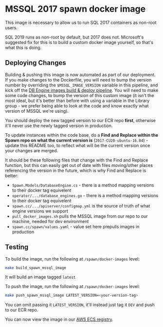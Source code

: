 # MSSQL 2017 spawn docker image

This image is necessary to allow us to run SQL 2017 containers as non-root users.

SQL 2019 runs as non-root by default, but 2017 does not. Microsoft's suggested fix for this is to build a custom docker image yourself, so that's what this is doing.

## Deploying Changes

Building & pushing this image is now automated as part of our deployment. If you make changes to the Dockerfile, you will need to bump the version number by overriding the `$MSSQL_IMAGE_VERSION` variable in this pipeline, and kick off the [DB Engine images build & deploy pipeline](https://foundry-labs.visualstudio.com/spawn/_build?definitionId=64). You will need to make some code changes, to bump the version of this custom image (it isn't the most ideal, but it's better than before with using a variable in the Library group - we prefer being able to look at the code and know exactly what version of MSSQL we're using).

You should deploy the new tagged version to our ECR repo **first**, otherwise it'll never use the newly tagged version in production.

To update instances within the code base, do a **Find and Replace within the Spawn repo on what the current version is** (`2017-CU20-ubuntu-16.04`) - update this README too, to reflect what will be the current version once your changes are merged.

It should be these following files that change with the Find and Replace function, but this can easily get out of date with files moving/other places referencing the version in the future, which is why Find and Replace is better:
 - `Spawn.Models/DatabaseEngine.cs` - there is a method mapping versions to their docker tag equivelent
 - `operator/.../database_engines.go` - there is a method mapping versions to their docker tag equivelent
 - `spawn.cc/.../apiserver/configmap.yml` is the source of truth of what engine versions we support
 - `pull_docker_images.sh` pulls the MSSQL image from our repo to our machine, needed for dev environment
 - `spawn.cc/spawn/values.yaml` - value set here prepulls images in production

## Testing 

To build the image, run the following at `/spawn/docker-images` level:

```bash
make build_spawn_mssql_image
```

It will build an image tagged `latest`

To push the image, run the following at `/spawn/docker-images` level:

```bash
make push_spawn_mssql_image LATEST_VERSION=<your-version-tag>
```

You can omit passing it `LATEST_VERSION`, it'll instead just tag it `DEV` and push to our ECR repo.

You can now view the image in our [AWS ECS registry](https://eu-west-2.console.aws.amazon.com/ecr/repositories/private/446400974142/spawn/mssql-2017?region=eu-west-2).
